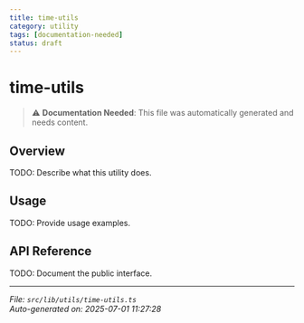 ```yaml
---
title: time-utils
category: utility
tags: [documentation-needed]
status: draft
---
```


# time-utils

> ⚠️ **Documentation Needed**: This file was automatically generated and needs content.

## Overview

TODO: Describe what this utility does.

## Usage

TODO: Provide usage examples.

## API Reference

TODO: Document the public interface.

---

*File: `src/lib/utils/time-utils.ts`*  
*Auto-generated on: 2025-07-01 11:27:28*
